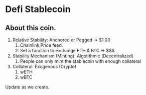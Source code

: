 # Defi Stablecoin

## About this coin.
1. Relative Stability: Anchored or Pegged -> $1.00
   1. Chainlink Price feed.
   2. Set a function to exchange ETH & BTC -> $$$
2. Stability Mechanism (Minting): Algotithmic (Decentralized)
   1. People can only mint the stablecoin with enough collateral
3. Collateral: Exogenous (Crypto)
   1. wETH
   2. wBTC
   

Update as we create.